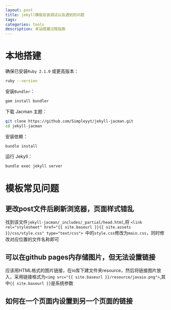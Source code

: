 ```yaml
---
layout: post
title: jekyll模板安装调试以及遇到的问题
tags:
categories: tools
description: 本站搭建过程指南
---
```

# 本地搭建

确保已安装`Ruby 2.1.0` 或更高版本：

```sh
ruby --version
```

安装`Bundler`：

```sh
gem install bundler
```

下载 Jacman 主题：

```sh
git clone https://github.com/Simpleyyt/jekyll-jacman.git
cd jekyll-jacman
```

安装依赖：

```sh
bundle install
```

运行 Jekyll：

```sh
bundle exec jekyll server
```

# 模板常见问题

## 更改post文件后刷新浏览器，页面样式错乱

找到该文件`jekyll-jacman/_includes/_partial/head.html`,将 `<link rel="stylesheet" href="{{ site.baseurl }}{{ site.assets }}/css/style.css" type="text/css"> `中的`style.css`修改为`main.css`，同时修改对应位置的文件名称即可

## 可以在github pages内存储图片，但无法设置链接

应该用HTML格式的图片链接，在io库下建文件夹resource，然后将链接图片放入，采用链接格式为`<img src="{{ site.baseurl }}/resource/javaio.png">`,其中`{{ site.baseurl }}`是系统参数

## 如何在一个页面内设置到另一个页面的链接
